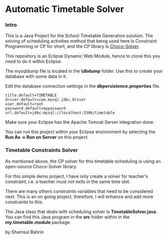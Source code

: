 # Automatic Timetable Solver

### Intro ###

This is a Java Project for the School Timetable Generation solution.  The solving of scheduling activities method that being used here is Constraint Programming or CP for short, and the CP library is <a href="https://github.com/chocoteam/choco-solver">Choco-Solver</a>.


This repository is an Eclipse Dynamic Web Module, hence to clone this you need to do it within Eclipse.

The mysqldump file is located in the <b>\dbdump</b> folder.  Use this to create your database with some data in it.

Edit the database connection settings in the <b>dbpersistence.properties</b> file.

```
title.default=TIMETABLE
driver.default=com.mysql.jdbc.Driver
user.default=root
password.default=mypassword
url.default=jdbc:mysql://localhost:3306/timetable
```

Make sure your Eclipse has the Apache Tomcat Server integration done.

You can run this project within your Eclipse environment by selecting the <b>Run As -> Run on Server</b> on this project.  


### Timetable Constraints Solver ###

As mentioned above, the CP solver for this timetable scheduling is using an open-source Choco-Solver library.

For this simple demo project, I have only create a solver for teacher's constraint, i.e. a teacher must not exits in the same time slot.

There are many others constraints variables that need to be considered next.  This is an on going project, therefore, I will enhance and add more constraints to this.

The Java class that deals with scheduling solver is <b>TimetableSolver.java</b>.  You can find this Java program in the <b>src</b> folder within in the <b>my.timetable.module</b> package.

by
Shamsul Bahrin
